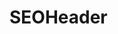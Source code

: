 # SEOHeader

<head>
<meta content="index,follow" name="robots"></meta>
<meta content="unity,遊戲,VR,Oculus Quest 2,15歲開車" name="keywords"></meta>
<meta content="虛擬實境（VR）技術快速發展，開發者希望創建出色的VR遊戲和應用 Oculus Quest 2是一款自帶處理器的獨立式VR頭戴裝置，讓玩家不需連接高端PC也能享受VR遊戲，吸引了大量的開發者和玩家。本指南在幫助初學者了解如何利用Unity來為Oculus Quest 2開發遊戲，引導您進入VR的世界" name="description"></meta>
<meta content="width=device-width, initial-scale=1 maximum-scale=1.0, user-scalable=no" name="viewport"></meta>
<meta content="yes" name="apple-mobile-web-app-capable"></meta>
<meta content="notranslate" name="google"></meta>
<meta content="Unity3D VR遊戲開發入門指南：針對Oculus Quest 2" name="Author"></meta>
<meta content="document" name="resource-type"></meta>
<meta content="Unity3D VR遊戲開發入門指南：針對Oculus Quest 2" property="og:site_name"></meta>
<meta content="zh_TW" property="og:locale"></meta>
<meta content="Unity3D VR遊戲開發入門指南：針對Oculus Quest 2" property="og:title"></meta>
<meta content="website" property="og:type"></meta>
<meta content="https://20minuteslionserver.blogspot.com/2024/10/first-blog.html" property="og:url"></meta>
<meta content="虛擬實境（VR）技術快速發展，開發者希望創建出色的VR遊戲和應用 Oculus Quest 2是一款自帶處理器的獨立式VR頭戴裝置，讓玩家不需連接高端PC也能享受VR遊戲，吸引了大量的開發者和玩家。本指南在幫助初學者了解如何利用Unity來為Oculus Quest 2開發遊戲，引導您進入VR的世界" property="og:description"></meta>
<meta content="https://raw.githubusercontent.com/lionserver123/PicLibrary/refs/heads/main/VR03.webp" property="og:image"></meta>
<meta content="https://raw.githubusercontent.com/lionserver123/PicLibrary/refs/heads/main/VR03.webp" property="og:image:secure_url"></meta>
</head>
